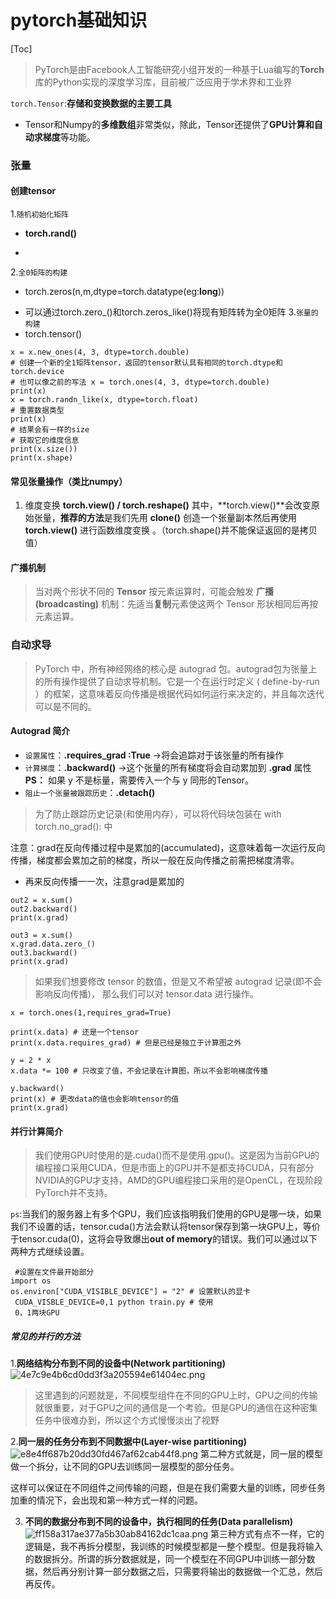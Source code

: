 # pytorch基础知识
[Toc]

> PyTorch是由Facebook人工智能研究小组开发的一种基于Lua编写的**Torch**库的Python实现的深度学习库，目前被广泛应用于学术界和工业界

`torch.Tensor`:**存储和变换数据的主要工具**
- Tensor和Numpy的**多维数组**非常类似，除此，Tensor还提供了**GPU计算和自动求梯度**等功能。
### 张量
#### 创建tensor
1.`随机初始化矩阵`
 * **torch.rand()**  
 
*
 2.`全0矩阵的构建`
 * torch.zeros(n,m,dtype=torch.datatype(eg:**long**))
 - 可以通过torch.zero_()和torch.zeros_like()将现有矩阵转为全0矩阵
 3.`张量的构建`
 - torch.tensor()
 ```pytorch
 x = x.new_ones(4, 3, dtype=torch.double) 
# 创建一个新的全1矩阵tensor，返回的tensor默认具有相同的torch.dtype和torch.device
# 也可以像之前的写法 x = torch.ones(4, 3, dtype=torch.double)
print(x)
x = torch.randn_like(x, dtype=torch.float)
# 重置数据类型
print(x)
# 结果会有一样的size
# 获取它的维度信息
print(x.size())
print(x.shape)
```
#### 常见张量操作（类比numpy）
1. 维度变换
**torch.view() / torch.reshape()**
其中，**torch.view()**会改变原始张量，**推荐的方法**是我们先用 **clone()** 创造一个张量副本然后再使用 **torch.view()** 进行函数维度变换 。（torch.shape()并不能保证返回的是拷贝值）
#### 广播机制
> 当对两个形状不同的 **Tensor** 按元素运算时，可能会触发 **广播(broadcasting)** 机制：先适当**复制**元素使这两个 Tensor 形状相同后再按元素运算。

 
### 自动求导
> PyTorch 中，所有神经网络的核心是 autograd 包。autograd包为张量上的所有操作提供了自动求导机制。它是一个在运行时定义 ( define-by-run ）的框架，这意味着反向传播是根据代码如何运行来决定的，并且每次迭代可以是不同的。

#### Autograd 简介
- `设置属性`：**.requires_grad :True** →将会追踪对于该张量的所有操作
- `计算梯度`：**.backward()** →这个张量的所有梯度将会自动累加到 **.grad** 属性
**PS：** 如果 y 不是标量，需要传入一个与 y 同形的Tensor。
- `阻止一个张量被跟踪历史`：**.detach()**
> 为了防止跟踪历史记录(和使用内存），可以将代码块包装在 with torch.no_grad(): 中

注意：grad在反向传播过程中是累加的(accumulated)，这意味着每一次运行反向传播，梯度都会累加之前的梯度，所以一般在反向传播之前需把梯度清零。

- 再来反向传播⼀一次，注意grad是累加的
```pytorch
out2 = x.sum()
out2.backward()
print(x.grad)

out3 = x.sum()
x.grad.data.zero_()
out3.backward()
print(x.grad)
```

>  如果我们想要修改 tensor 的数值，但是又不希望被 autograd 记录(即不会影响反向传播)， 那么我们可以对 tensor.data 进行操作。
```pytorch
x = torch.ones(1,requires_grad=True)

print(x.data) # 还是一个tensor
print(x.data.requires_grad) # 但是已经是独立于计算图之外

y = 2 * x
x.data *= 100 # 只改变了值，不会记录在计算图，所以不会影响梯度传播

y.backward()
print(x) # 更改data的值也会影响tensor的值 
print(x.grad)
```
#### 并行计算简介
> 我们使用GPU时使用的是.cuda()而不是使用.gpu()。这是因为当前GPU的编程接口采用CUDA，但是市面上的GPU并不是都支持CUDA，只有部分NVIDIA的GPU才支持，AMD的GPU编程接口采用的是OpenCL，在现阶段PyTorch并不支持。 

`ps`:当我们的服务器上有多个GPU，我们应该指明我们使用的GPU是哪一块，如果我们不设置的话，tensor.cuda()方法会默认将tensor保存到第一块GPU上，等价于tensor.cuda(0)，这将会导致爆出**out of memory**的错误。我们可以通过以下两种方式继续设置。
```pytorch
 #设置在文件最开始部分
import os
os.environ["CUDA_VISIBLE_DEVICE"] = "2" # 设置默认的显卡
 CUDA_VISBLE_DEVICE=0,1 python train.py # 使用
 0，1两块GPU
 ```
 ##### 常见的并行的方法
1.**网络结构分布到不同的设备中(Network partitioning)**
![4e7c9e4b6cd0dd3f3a205594e61404ec.png](../_resources/4e7c9e4b6cd0dd3f3a205594e61404ec.png)
> 这里遇到的问题就是，不同模型组件在不同的GPU上时，GPU之间的传输就很重要，对于GPU之间的通信是一个考验。但是GPU的通信在这种密集任务中很难办到，所以这个方式慢慢淡出了视野

2.**同一层的任务分布到不同数据中(Layer-wise partitioning)**
![e8e4ff687b20dd30fd467af62cab44f8.png](../_resources/e8e4ff687b20dd30fd467af62cab44f8.png)
第二种方式就是，同一层的模型做一个拆分，让不同的GPU去训练同一层模型的部分任务。

这样可以保证在不同组件之间传输的问题，但是在我们需要大量的训练，同步任务加重的情况下，会出现和第一种方式一样的问题。

3. **不同的数据分布到不同的设备中，执行相同的任务(Data parallelism)**
![ff158a317ae377a5b30ab84162dc1caa.png](../_resources/ff158a317ae377a5b30ab84162dc1caa.png)
第三种方式有点不一样，它的逻辑是，我不再拆分模型，我训练的时候模型都是一整个模型。但是我将输入的数据拆分。所谓的拆分数据就是，同一个模型在不同GPU中训练一部分数据，然后再分别计算一部分数据之后，只需要将输出的数据做一个汇总，然后再反传。


